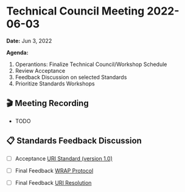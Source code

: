Technical Council Meeting 2022-06-03
===

**Date:** Jun 3, 2022

**Agenda:**
1. Operantions: Finalize Technical Council/Workshop Schedule
2. Review Acceptance 
3. Feedback Discussion on selected Standards
4. Prioritize Standards Workshops


:clapper: Meeting Recording 
---
* TODO

:clipboard: Standards Feedback Discussion
---
- [ ] Acceptance [URI Standard (version 1.0)](https://forum.polywrap.io/t/technical-council-standard-acceptance-uri-standard/287)
- [ ] Final Feedback [WRAP Protocol](https://github.com/polywrap/technical-council/issues/26)
- [ ] Final Feedback [URI Resolution](https://github.com/polywrap/technical-council/issues/30)

